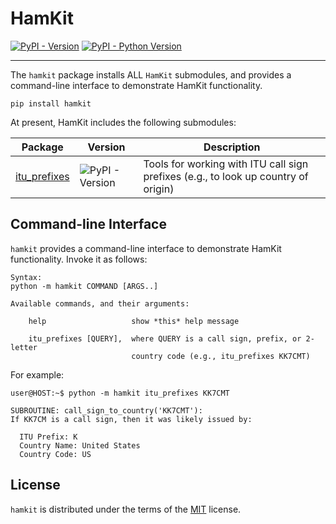 # HamKit

[![PyPI - Version](https://img.shields.io/pypi/v/hamkit.svg)](https://pypi.org/project/hamkit)
[![PyPI - Python Version](https://img.shields.io/pypi/pyversions/hamkit.svg)](https://pypi.org/project/hamkit)

-----

The `hamkit` package installs ALL `HamKit` submodules, and provides a command-line interface to demonstrate HamKit functionality.

```console
pip install hamkit
```

At present, HamKit includes the following submodules:

| Package | Version | Description |
| ------- | ------- | ----------- |
| [itu_prefixes](https://pypi.org/project/itu-prefixes/) | ![PyPI - Version](https://img.shields.io/pypi/v/itu-prefixes.svg) | Tools for working with ITU call sign prefixes (e.g., to look up country of origin) |

## Command-line Interface
`hamkit` provides a command-line interface to demonstrate HamKit functionality. Invoke it as follows:

```console
Syntax:
python -m hamkit COMMAND [ARGS..]

Available commands, and their arguments:

    help                   show *this* help message

    itu_prefixes [QUERY],  where QUERY is a call sign, prefix, or 2-letter
                           country code (e.g., itu_prefixes KK7CMT)
```

For example:

```
user@HOST:~$ python -m hamkit itu_prefixes KK7CMT

SUBROUTINE: call_sign_to_country('KK7CMT'):
If KK7CM is a call sign, then it was likely issued by:

  ITU Prefix: K
  Country Name: United States
  Country Code: US
```

## License

`hamkit` is distributed under the terms of the [MIT](https://spdx.org/licenses/MIT.html) license.
